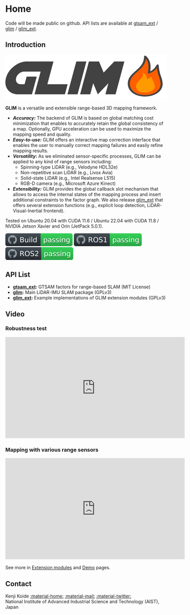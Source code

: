 # Home

Code will be made public on github. API lists are available at [gtsam_ext](https://staff.aist.go.jp/k.koide/projects/doxygen/gtsam_ext/) / [glim](https://staff.aist.go.jp/k.koide/projects/doxygen/glim/) / [glim_ext](https://staff.aist.go.jp/k.koide/projects/doxygen/glim_ext/).

## Introduction

![GLIM](assets/logo2.png "GLIM Logo")

**GLIM** is a versatile and extensible range-based 3D mapping framework.

- ***Accuracy:*** The backend of GLIM is based on global matching cost minimization that enables to accurately retain the global consistency of a map. Optionally, GPU acceleration can be used to maximize the mapping speed and quality.
- ***Easy-to-use:*** GLIM offers an interactive map correction interface that enables the user to manually correct mapping failures and easily refine mapping results.
- ***Versatility:*** As we eliminated sensor-specific processes, GLIM can be applied to any kind of range sensors including:
    - Spinning-type LiDAR (e.g., Velodyne HDL32e)
    - Non-repetitive scan LiDAR (e.g., Livox Avia)
    - Solid-state LiDAR (e.g., Intel Realsense L515)
    - RGB-D camera (e.g., Microsoft Azure Kinect)
- ***Extensibility:*** GLIM provides the global callback slot mechanism that allows to access the internal states of the mapping process and insert additional constraints to the factor graph. We also release [glim_ext](https://github.com/koide3/glim_ext) that offers several extension functions (e.g., explicit loop detection, LiDAR-Visual-Inertial frontend).

Tested on Ubuntu 20.04 with CUDA 11.6 / Ubuntu 22.04 with CUDA 11.8 / NVIDIA Jetson Xavier and Orin (JetPack 5.0.1).

[![Build test status](assets/build.svg)](https://github.com/koide3/glim/actions/workflows/build.yml)
[![ROS1](assets/ros1.svg)](https://github.com/koide3/glim_ros1/actions/workflows/docker_push.yml)
[![ROS2](assets/ros2.svg)](https://github.com/koide3/glim_ros2/actions/workflows/docker_push.yml)

## API List

* **[gtsam_ext](https://staff.aist.go.jp/k.koide/projects/doxygen/gtsam_ext/):** GTSAM factors for range-based SLAM (MIT License)
* **[glim](https://staff.aist.go.jp/k.koide/projects/doxygen/glim/):** Main LiDAR-IMU SLAM package (GPLv3)
* **[glim_ext](https://staff.aist.go.jp/k.koide/projects/doxygen/glim_ext/):** Example implementations of GLIM extension modules (GPLv3)

## Video

### Robustness test
<div class="youtube">
<iframe width="560" height="315" src="https://www.youtube.com/embed/Kk-K2rCXt-U" title="YouTube video player" frameborder="0" allow="accelerometer; autoplay; clipboard-write; encrypted-media; gyroscope; picture-in-picture" allowfullscreen></iframe>
</div>

### Mapping with various range sensors

<div class="youtube">
<iframe width="560" height="315" src="https://www.youtube.com/embed/rLqYo42eDTQ" title="YouTube video player" frameborder="0" allow="accelerometer; autoplay; clipboard-write; encrypted-media; gyroscope; picture-in-picture" allowfullscreen></iframe>
</div>

See more in [Extension modules](extensions.md) and [Demo](demo.md) pages.

## Contact

Kenji Koide [:material-home:](https://staff.aist.go.jp/k.koide/) [:material-mail:](mailto:k.koide@aist.go.jp) [:material-twitter:](https://twitter.com/k_koide3)  
National Institute of Advanced Industrial Science and Technology (AIST), Japan